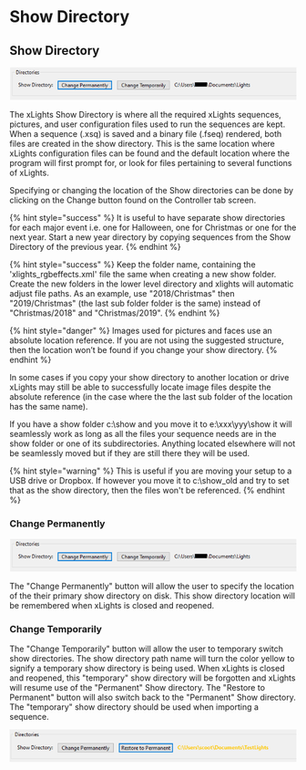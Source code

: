 # Show Directory

## **Show** Directory

![](<../../.gitbook/assets/image (8).png>)

The xLights Show Directory is where all the required xLights sequences, pictures, and user configuration files used to run the sequences are kept. When a sequence (.xsq) is saved and a binary file (.fseq) rendered, both files are created in the show directory. This is the same location where xLights configuration files can be found and the default location where the program will first prompt for, or look for files pertaining to several functions of xLights.

Specifying or changing the location of the Show directories can be done by clicking on the Change button found on the Controller tab screen.

{% hint style="success" %}
It is useful to have separate show directories for each major event i.e. one for Halloween, one for Christmas or one for the next year. Start a new year directory by copying sequences from the Show Directory of the previous year.
{% endhint %}

{% hint style="success" %}
Keep the folder name, containing the 'xlights\_rgbeffects.xml' file the same when creating a new show folder. Create the new folders in the lower level directory and xlights will automatic adjust file paths. As an example, use "2018/Christmas" then "2019/Christmas" (the last sub folder folder is the same) instead of "Christmas/2018" and "Christmas/2019".
{% endhint %}

{% hint style="danger" %}
Images used for pictures and faces use an absolute location reference. If you are not using the suggested structure, then the location won’t be found if you change your show directory.
{% endhint %}

In some cases if you copy your show directory to another location or drive xLights may still be able to successfully locate image files despite the absolute reference (in the case where the the last sub folder of the location has the same name).

If you have a show folder c:\show and you move it to e:\xxx\yyy\show it will seamlessly work as long as all the files your sequence needs are in the show folder or one of its subdirectories. Anything located elsewhere will not be seamlessly moved but if they are still there they will be used.

{% hint style="warning" %}
This is useful if you are moving your setup to a USB drive or Dropbox. If however you move it to c:\show\_old and try to set that as the show directory, then the files won't be referenced.
{% endhint %}

### Change Permanently

![](<../../.gitbook/assets/image (8).png>)

The "Change Permanently" button will allow the user to specify the location of the their primary show directory on disk. This show directory location will be remembered when xLights is closed and reopened.

### Change Temporarily

The "Change Temporarily" button will allow the user to temporary switch show directories. The show directory path name will turn the color yellow to signify a temporary show directory is being used. When xLights is closed and reopened, this "temporary" show directory will be forgotten and xLights will resume use of the "Permanent" Show directory. The "Restore to Permanent" button will also switch back to the "Permanent" Show directory. The "temporary" show directory should be used when importing a sequence.

![](<../../.gitbook/assets/image (330).png>)
